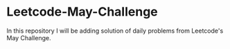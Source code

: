 # Leetcode-May-Challenge
In this repository I will be adding solution of daily problems from Leetcode's May Challenge.
